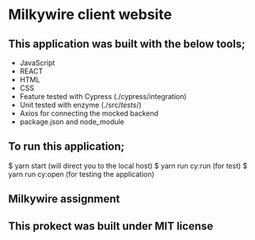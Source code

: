 # Milkywire client website

## This application was built with the below tools;

- JavaScript
- REACT
- HTML
- CSS
- Feature tested with Cypress (./cypress/integration)
- Unit tested with enzyme (./src/_tests_/)
- Axios for connecting the mocked backend 
- package.json and node_module

## To run this application;

$ yarn start (will direct you to the local host)
$ yarn run cy:run (for test) 
$ yarn run cy:open (for testing the application)

## Milkywire assignment 

## This prokect was built under MIT license 
